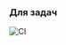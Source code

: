 ### Для задач
![CI](https://github.com/I7axa666/ahj-event-sours/front/actions/workflows/web.yml/badge.svg)